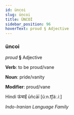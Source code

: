 ```yaml
---
id: üncoi
slug: üncoi
title: ÜNCOİ
sidebar_position: 96
hoverText: proud § Adjective
---
```


### üncoi

*proud* **§** Adjective

**Verb**: to be proud/vane

**Noun**: pride/vanity

**Modifier**: proud/vane

Hindi ऊंचाई ūñcāī [ũːn.t͡ʃäː.iː]

*Indo-Iranian Language Family*